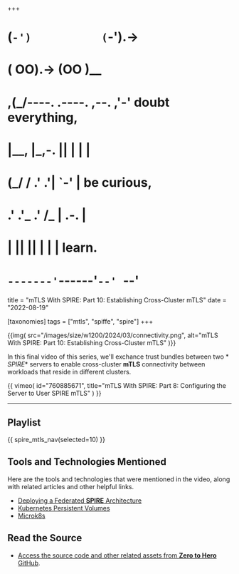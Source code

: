 +++
#   (`-')           (`-').->
#   ( OO).->        (OO )__
# ,(_/----. .----. ,--. ,'-' doubt everything,
# |__,    |\_,-.  ||  | |  |
#  (_/   /    .' .'|  `-'  | be curious,
#  .'  .'_  .'  /_ |  .-.  |
# |       ||      ||  | |  | learn.
# `-------'`------'`--' `--'

title = "mTLS With SPIRE: Part 10: Establishing Cross-Cluster mTLS"
date = "2022-08-19"

[taxonomies]
tags = ["mtls", "spiffe", "spire"]
+++

{{img(
  src="/images/size/w1200/2024/03/connectivity.png",
  alt="mTLS With SPIRE: Part 10: Establishing Cross-Cluster mTLS"
)}}

In this final video of this series, we'll exchance trust bundles between two *
*SPIRE** servers to enable cross-cluster **mTLS** connectivity between workloads
that reside in different clusters.

{{ 
  vimeo(
    id="760885671", 
    title="mTLS With SPIRE: Part 8: Configuring the Server to User SPIRE mTLS"
  ) 
}}

--------

## Playlist

{{ spire_mtls_nav(selected=10) }}

## Tools and Technologies Mentioned

Here are the tools and technologies that were mentioned in the video, along with
related articles and other helpful links.

* [Deploying a Federated **SPIRE** Architecture](https://spiffe.io/docs/latest/architecture/federation/readme/)
* [Kubernetes Persistent Volumes](https://kubernetes.io/docs/concepts/storage/persistent-volumes/)
* [Microk8s](https://microk8s.io/)

## Read the Source

* [Access the source code and other related assets from **Zero to Hero** GitHub](https://github.com/zerotohero-dev/spire-mtls).
